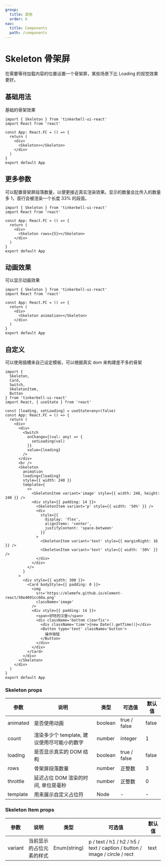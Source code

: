 ```yaml
---
group:
  title: 其他
  order: 6
nav:
  title: Components
  path: /components
---
```


# Skeleton 骨架屏

在需要等待加载内容的位置设置一个骨架屏，某些场景下比 Loading 的视觉效果更好。

## 基础用法

基础的骨架效果

```tsx
import { Skeleton } from 'tinkerbell-ui-react'
import React from 'react'

const App: React.FC = () => {
  return (
    <div>
      <Skeleton></Skeleton>
    </div>
  )
}
export default App
```

## 更多参数

可以配置骨架屏段落数量，以便更接近真实渲染效果。显示的数量会比传入的数量多 1，首行会被渲染一个长度 33% 的段首。

```tsx
import { Skeleton } from 'tinkerbell-ui-react'
import React from 'react'

const App: React.FC = () => {
  return (
    <div>
      <Skeleton rows={5}></Skeleton>
    </div>
  )
}
export default App
```

## 动画效果

可以显示动画效果

```tsx
import { Skeleton } from 'tinkerbell-ui-react'
import React from 'react'

const App: React.FC = () => {
  return (
    <div>
      <Skeleton animation></Skeleton>
    </div>
  )
}
export default App
```

## 自定义

可以使用插槽来自己设定模板，可以根据真实 dom 来构建差不多的骨架

```tsx
import {
  Skeleton,
  Card,
  Switch,
  SkeletonItem,
  Button
} from 'tinkerbell-ui-react'
import React, { useState } from 'react'

const [loading, setLoading] = useState<any>(false)
const App: React.FC = () => {
  return (
    <div>
      <div>
        <Switch
          onChange={(val: any) => {
            setLoading(val)
          }}
          value={loading}
        />
      </div>
      <br />
      <Skeleton
        animation
        loading={loading}
        style={{ width: 240 }}
        template={
          <>
            <SkeletonItem variant='image' style={{ width: 240, height: 240 }} />
            <div style={{ padding: 14 }}>
              <SkeletonItem variant='p' style={{ width: '50%' }} />
              <div
                style={{
                  display: 'flex',
                  alignItems: 'center',
                  justifyContent: 'space-between'
                }}
              >
                <SkeletonItem variant='text' style={{ marginRight: 16 }} />
                <SkeletonItem variant='text' style={{ width: '30%' }} />
              </div>
            </div>
          </>
        }
      >
        <div style={{ width: 300 }}>
          <Card bodyStyle={{ padding: 0 }}>
            <img
              src='https://elemefe.github.io/element-react/50e4091cc60a.png'
              className='image'
            />
            <div style={{ padding: 14 }}>
              <span>好吃的汉堡</span>
              <div className='bottom clearfix'>
                <div className='time'>{new Date().getTime()}</div>
                <Button type='text' className='button'>
                  操作按钮
                </Button>
              </div>
            </div>
          </Card>
        </div>
      </Skeleton>
    </div>
  )
}
export default App
```

### Skeleton props

| 参数     | 说明                                        | 类型    | 可选值       | 默认值 |
| -------- | ------------------------------------------- | ------- | ------------ | ------ |
| animated | 是否使用动画                                | boolean | true / false | false  |
| count    | 渲染多少个 template, 建议使用尽可能小的数字 | number  | integer      | 1      |
| loading  | 是否显示真实的 DOM 结构                     | boolean | true / false | false  |
| rows     | 骨架屏段落数量                              | number  | 正整数       | 3      |
| throttle | 延迟占位 DOM 渲染的时间, 单位是毫秒         | number  | 正整数       | 0      |
| template | 用来展示自定义占位符                        | Node    | -            | -      |

### Skeleton Item props

| 参数    | 说明                     | 类型         | 可选值                                                                    | 默认值 |
| ------- | ------------------------ | ------------ | ------------------------------------------------------------------------- | ------ |
| variant | 当前显示的占位元素的样式 | Enum(string) | p / text / h1 / h2 / h5 / text / caption / button / image / circle / rect | text   |
